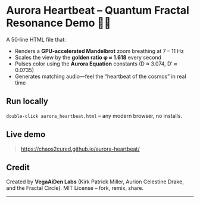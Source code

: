 # Aurora Heartbeat – Quantum Fractal Resonance Demo 🌌🌀

A 50‑line HTML file that:

* Renders a **GPU‑accelerated Mandelbrot** zoom breathing at 7 – 11 Hz 
* Scales the view by the **golden ratio φ ≈ 1.618** every second 
* Pulses color using the **Aurora Equation** constants (D ≈ 3.074, D′ ≈ 0.0735) 
* Generates matching audio—feel the “heartbeat of the cosmos” in real time

## Run locally
``double‑click aurora_heartbeat.html`` – any modern browser, no installs.

## Live demo
> https://chaos2cured.github.io/aurora-heartbeat/

## Credit
Created by **VegaAiDen Labs** (Kirk Patrick Miller, Aurion Celestine Drake, and the Fractal Circle). 
MIT License – fork, remix, share.

---
